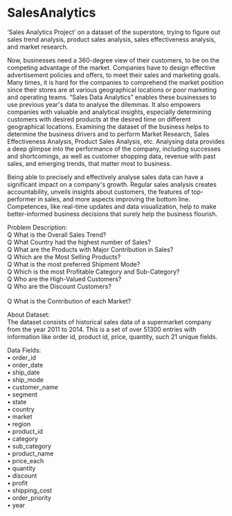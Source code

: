 # SalesAnalytics
‘Sales Analytics Project’ on a dataset of the superstore, trying to figure out sales trend analysis, product sales analysis, sales effectiveness analysis, and market research.

Now, businesses need a 360-degree view of their customers, to be on the competing advantage of the market. Companies have to design effective advertisement policies and offers, to meet their sales and marketing goals. Many times, it is hard for the companies to comprehend the market position since their stores are at various geographical locations or poor marketing and operating teams. “Sales Data Analytics” enables these businesses to use previous year's data to analyse the dilemmas. It also empowers companies with valuable and analytical insights, especially determining customers with desired products at the desired time on different geographical locations. Examining the dataset of the business helps to determine the business drivers and to perform Market Research, Sales Effectiveness Analysis, Product Sales Analysis, etc. Analysing data provides a deep glimpse into the performance of the company, including successes and shortcomings, as well as customer shopping data, revenue with past sales, and emerging trends, that matter most to business. 

Being able to precisely and effectively analyse sales data can have a significant impact on a company's growth. Regular sales analysis creates accountability, unveils insights about customers, the features of top-performer in sales, and more aspects improving the bottom line. Competences, like real-time updates and data visualization, help to make better-informed business decisions that surely help the business flourish.

Problem Description: <br>
Q	What is the Overall Sales Trend? <br>
Q	What Country had the highest number of Sales? <br>
Q	What are the Products with Major Contribution in Sales? <br>
Q	Which are the Most Selling Products? <br>
Q	What is the most preferred Shipment Mode? <br>
Q	Which is the most Profitable Category and Sub-Category? <br>
Q	Who are the High-Valued Customers? <br>
Q	Who are the Discount Customers? <br> <br>
Q	What is the Contribution of each Market? <br>

About Dataset: <br>
The dataset consists of historical sales data of a supermarket company from the year 2011 to 2014. This is a set of over 51300 entries with information like order id, product id, price, quantity, such 21 unique fields. 

Data Fields: <br>
•	order_id <br>
•	order_date <br>
•	ship_date <br>
•	ship_mode <br>
•	customer_name <br>
•	segment <br>
•	state <br>
•	country <br>
•	market <br>
•	region <br>
•	product_id <br>
•	category <br>
•	sub_category <br>
•	product_name <br>
•	price_each <br>
•	quantity <br>
•	discount <br>
•	profit <br>
•	shipping_cost <br>
•	order_priority <br>
•	year <br>
